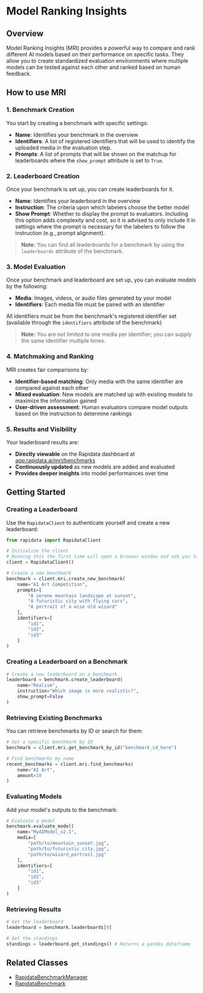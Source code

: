 # Model Ranking Insights

## Overview

Model Ranking Insights (MRI) provides a powerful way to compare and rank different AI models based on their performance on specific tasks. They allow you to create standardized evaluation environments where multiple models can be tested against each other and ranked based on human feedback.

## How to use MRI

### 1. Benchmark Creation
You start by creating a benchmark with specific settings:

- **Name**: Identifies your benchmark in the overview
- **Identifiers**: A list of registered identifiers that will be used to identify the uploaded media in the evaluation step.
- **Prompts**: A list of prompts that will be shown on the matchup for leaderboards where the `show_prompt` attribute is set to `True`.

### 2. Leaderboard Creation
Once your benchmark is set up, you can create leaderboards for it.

- **Name**: Identifies your leaderboard in the overview
- **Instruction**: The criteria upon which labelers choose the better model
- **Show Prompt**: Whether to display the prompt to evaluators. Including this option adds complexity and cost, so it is advised to only include it in settings where the prompt is necessary for the labelers to follow the instruction (e.g., prompt alignment).

> **Note:** You can find all leaderboards for a benchmark by using the `leaderboards` attribute of the benchmark.

### 3. Model Evaluation
Once your benchmark and leaderboard are set up, you can evaluate models by the following:

- **Media**: Images, videos, or audio files generated by your model
- **Identifiers**: Each media file must be paired with an identifier

All identifiers must be from the benchmark's registered identifier set (available through the `identifiers` attribute of the benchmark)

> **Note:** You are not limited to one media per identifier; you can supply the same identifier multiple times.

### 4. Matchmaking and Ranking
MRI creates fair comparisons by:

- **Identifier-based matching**: Only media with the same identifier are compared against each other
- **Mixed evaluation**: New models are matched up with existing models to maximize the information gained
- **User-driven assessment**: Human evaluators compare model outputs based on the instruction to determine rankings

### 5. Results and Visibility
Your leaderboard results are:

- **Directly viewable** on the Rapidata dashboard at [app.rapidata.ai/mri/benchmarks](https://app.rapidata.ai/mri/benchmarks)
- **Continuously updated** as new models are added and evaluated
- **Provides deeper insights** into model performances over time

## Getting Started

### Creating a Leaderboard

Use the `RapidataClient` to authenticate yourself and create a new leaderboard:

```python
from rapidata import RapidataClient

# Initialize the client
# Running this the first time will open a browser window and ask you to login
client = RapidataClient() 

# Create a new benchmark
benchmark = client.mri.create_new_benchmark(
    name="AI Art Competition",
    prompts=[
        "A serene mountain landscape at sunset",
        "A futuristic city with flying cars",
        "A portrait of a wise old wizard"
    ],
    identifiers=[
        "id1",
        "id2",
        "id3"
    ]
)
```

### Creating a Leaderboard on a Benchmark

```python
# Create a new leaderboard on a benchmark
leaderboard = benchmark.create_leaderboard(
    name="Realism", 
    instruction="Which image is more realistic?", 
    show_prompt=False
)

```

### Retrieving Existing Benchmarks

You can retrieve benchmarks by ID or search for them:

```python
# Get a specific benchmark by ID
benchmark = client.mri.get_benchmark_by_id("benchmark_id_here")

# Find benchmarks by name
recent_benchmarks = client.mri.find_benchmarks(
    name="AI Art",
    amount=10
)
```

### Evaluating Models

Add your model's outputs to the benchmark:

```python
# Evaluate a model
benchmark.evaluate_model(
    name="MyAIModel_v2.1",
    media=[
        "path/to/mountain_sunset.jpg",
        "path/to/futuristic_city.jpg", 
        "path/to/wizard_portrait.jpg"
    ],
    identifiers=[
        "id1",
        "id2",
        "id3"
    ]
)
```

### Retrieving Results

```python
# Get the leaderboard
leaderboard = benchmark.leaderboards[0]

# Get the standings
standings = leaderboard.get_standings() # Returns a pandas dataframe
```

## Related Classes
- [RapidataBenchmarkManager](/reference/rapidata/rapidata_client/benchmark/rapidata_benchmark_manager/)
- [RapidataBenchmark](/reference/rapidata/rapidata_client/benchmark/rapidata_benchmark/)

